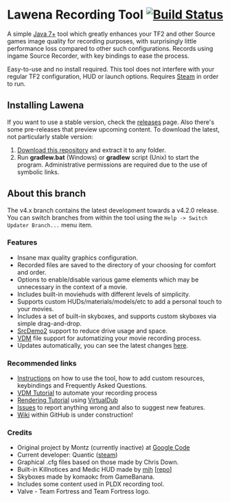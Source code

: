 Lawena Recording Tool [![Build Status](https://travis-ci.org/iabarca/lawena-recording-tool.svg?branch=v4.x)](https://travis-ci.org/iabarca/lawena-recording-tool)
=====================

A simple [Java 7+](http://www.oracle.com/technetwork/java/javase/downloads/index-jsp-138363.html) tool which greatly enhances your TF2 and other Source games image quality for recording purposes, with surprisingly little performance loss compared to other such configurations. Records using ingame Source Recorder, with key bindings to ease the process.

Easy-to-use and no install required. This tool does not interfere with your regular TF2 configuration, HUD or launch options. Requires [Steam](https://steamcommunity.com/) in order to run.

## Installing Lawena
If you want to use a stable version, check the [releases](https://github.com/iabarca/lawena-recording-tool/releases) page. Also there's some pre-releases that preview upcoming content. To download the latest, not particularly stable version:

1. [Download this repository](https://github.com/iabarca/lawena-recording-tool/archive/v4.x.zip) and extract it to any folder.
2. Run **gradlew.bat** (Windows) or **gradlew** script (Unix) to start the program. Administrative permissions are required due to the use of symbolic links.

## About this branch
The v4.x branch contains the latest development towards a v4.2.0 release. You can switch branches from within the tool using the `Help -> Switch Updater Branch...` menu item.

### Features
* Insane max quality graphics configuration. 
* Recorded files are saved to the directory of your choosing for comfort and order.
* Options to enable/disable various game elements which may be unnecessary in the context of a movie.
* Includes built-in moviehuds with different levels of simplicity.
* Supports custom HUDs/materials/models/etc to add a personal touch to your movies.
* Includes a set of built-in skyboxes, and supports custom skyboxes via simple drag-and-drop.
* [SrcDemo2](https://code.google.com/p/srcdemo2/) support to reduce drive usage and space.
* [VDM](https://developer.valvesoftware.com/wiki/Demo_Recording_Tools) file support for automatizing your movie recording process.
* Updates automatically, you can see the latest changes [here](https://github.com/iabarca/lawena-recording-tool/commits/v4.x).

### Recommended links
* [Instructions](http://code.google.com/p/lawenarecordingtool/wiki/Instructions) on how to use the tool, how to add custom resources, keybindings and Frequently Asked Questions.
* [VDM Tutorial](http://code.google.com/p/lawenarecordingtool/wiki/VDMtutorial) to automate your recording process
* [Rendering Tutorial](http://code.google.com/p/lawenarecordingtool/wiki/RenderingTutorial) using [VirtualDub](http://www.virtualdub.org/)
* [Issues](https://github.com/iabarca/lawena-recording-tool/issues) to report anything wrong and also to suggest new features.
* [Wiki](https://github.com/iabarca/lawena-recording-tool/wiki) within GitHub is under construction!

### Credits
* Original project by Montz (currently inactive) at [Google Code](http://code.google.com/p/lawenarecordingtool/)
* Current developer: Quantic ([steam](http://steamcommunity.com/id/thepropane))
* Graphical .cfg files based on those made by Chris Down.
* Built-in Killnotices and Medic HUD made by [mih](http://steamcommunity.com/profiles/76561198023136325) [[repo](https://github.com/Kuw/recordinghuds)]
* Skyboxes made by komaokc from GameBanana.
* Includes some content used in PLDX recording tool.
* Valve - Team Fortress and Team Fortress logo.
